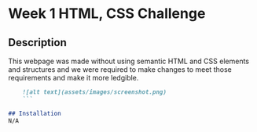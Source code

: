 # Week 1 HTML, CSS Challenge

## Description
This webpage was made without using semantic HTML and CSS elements and structures and we were required to make changes to meet those requirements and make it more ledgible.
```md
    ![alt text](assets/images/screenshot.png)
    ```

## Installation
N/A
